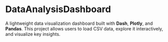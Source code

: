 # DataAnalysisDashboard
A lightweight data visualization dashboard built with **Dash**, **Plotly**, and **Pandas**.   This project allows users to load CSV data, explore it interactively, and visualize key insights.
